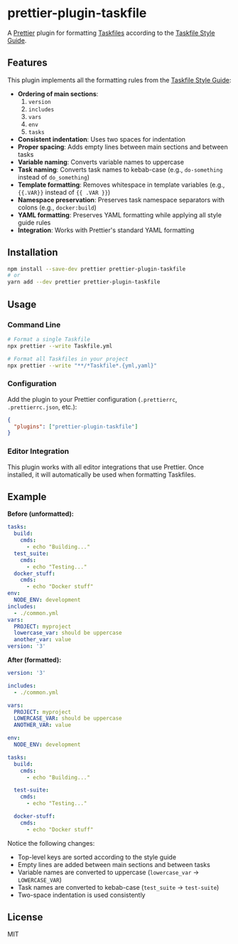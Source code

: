 # prettier-plugin-taskfile

A [Prettier](https://prettier.io/) plugin for formatting [Taskfiles](https://taskfile.dev/) according to the [Taskfile Style Guide](https://taskfile.dev/styleguide/).

## Features

This plugin implements all the formatting rules from the [Taskfile Style Guide](https://taskfile.dev/styleguide/):

- **Ordering of main sections**:
  1. `version`
  2. `includes`
  3. `vars`
  4. `env`
  5. `tasks`
- **Consistent indentation**: Uses two spaces for indentation
- **Proper spacing**: Adds empty lines between main sections and between tasks
- **Variable naming**: Converts variable names to uppercase
- **Task naming**: Converts task names to kebab-case (e.g., `do-something` instead of `do_something`)
- **Template formatting**: Removes whitespace in template variables (e.g., `{{.VAR}}` instead of `{{ .VAR }}`)
- **Namespace preservation**: Preserves task namespace separators with colons (e.g., `docker:build`)
- **YAML formatting**: Preserves YAML formatting while applying all style guide rules
- **Integration**: Works with Prettier's standard YAML formatting

## Installation

```bash
npm install --save-dev prettier prettier-plugin-taskfile
# or
yarn add --dev prettier prettier-plugin-taskfile
```

## Usage

### Command Line

```bash
# Format a single Taskfile
npx prettier --write Taskfile.yml

# Format all Taskfiles in your project
npx prettier --write "**/*Taskfile*.{yml,yaml}"
```

### Configuration

Add the plugin to your Prettier configuration (`.prettierrc`, `.prettierrc.json`, etc.):

```json
{
  "plugins": ["prettier-plugin-taskfile"]
}
```

### Editor Integration

This plugin works with all editor integrations that use Prettier. Once installed, it will automatically be used when formatting Taskfiles.

## Example

**Before (unformatted):**

```yaml
tasks:
  build:
    cmds:
      - echo "Building..."
  test_suite:
    cmds:
      - echo "Testing..."
  docker_stuff:
    cmds:
      - echo "Docker stuff"
env:
  NODE_ENV: development
includes:
  - ./common.yml
vars:
  PROJECT: myproject
  lowercase_var: should be uppercase
  another_var: value
version: '3'
```

**After (formatted):**

```yaml
version: '3'

includes:
  - ./common.yml

vars:
  PROJECT: myproject
  LOWERCASE_VAR: should be uppercase
  ANOTHER_VAR: value

env:
  NODE_ENV: development

tasks:
  build:
    cmds:
      - echo "Building..."

  test-suite:
    cmds:
      - echo "Testing..."

  docker-stuff:
    cmds:
      - echo "Docker stuff"
```

Notice the following changes:

- Top-level keys are sorted according to the style guide
- Empty lines are added between main sections and between tasks
- Variable names are converted to uppercase (`lowercase_var` → `LOWERCASE_VAR`)
- Task names are converted to kebab-case (`test_suite` → `test-suite`)
- Two-space indentation is used consistently

## License

MIT
